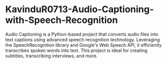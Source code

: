 # KavinduR0713-Audio-Captioning-with-Speech-Recognition
Audio Captioning is a Python-based project that converts audio files into text captions using advanced speech recognition technology. Leveraging the SpeechRecognition library and Google's Web Speech API, it efficiently transcribes spoken words into text. This project is ideal for creating subtitles, transcribing interviews, and more.
